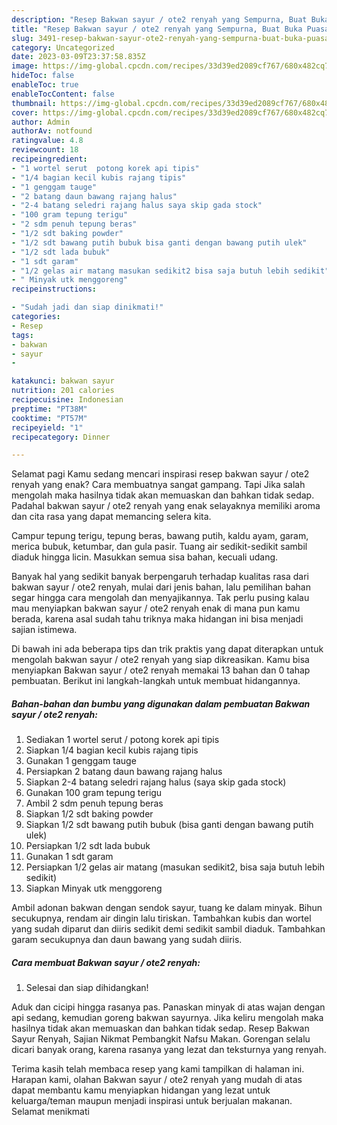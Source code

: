 ```yaml
---
description: "Resep Bakwan sayur / ote2 renyah yang Sempurna, Buat Buka Puasa Sempurna"
title: "Resep Bakwan sayur / ote2 renyah yang Sempurna, Buat Buka Puasa Sempurna"
slug: 3491-resep-bakwan-sayur-ote2-renyah-yang-sempurna-buat-buka-puasa-sempurna
category: Uncategorized
date: 2023-03-09T23:37:58.835Z
image: https://img-global.cpcdn.com/recipes/33d39ed2089cf767/680x482cq70/bakwan-sayur-ote2-renyah-foto-resep-utama.jpg
hideToc: false
enableToc: true
enableTocContent: false
thumbnail: https://img-global.cpcdn.com/recipes/33d39ed2089cf767/680x482cq70/bakwan-sayur-ote2-renyah-foto-resep-utama.jpg
cover: https://img-global.cpcdn.com/recipes/33d39ed2089cf767/680x482cq70/bakwan-sayur-ote2-renyah-foto-resep-utama.jpg
author: Admin
authorAv: notfound
ratingvalue: 4.8
reviewcount: 18
recipeingredient:
- "1 wortel serut  potong korek api tipis"
- "1/4 bagian kecil kubis rajang tipis"
- "1 genggam tauge"
- "2 batang daun bawang rajang halus"
- "2-4 batang seledri rajang halus saya skip gada stock"
- "100 gram tepung terigu"
- "2 sdm penuh tepung beras"
- "1/2 sdt baking powder"
- "1/2 sdt bawang putih bubuk bisa ganti dengan bawang putih ulek"
- "1/2 sdt lada bubuk"
- "1 sdt garam"
- "1/2 gelas air matang masukan sedikit2 bisa saja butuh lebih sedikit"
- " Minyak utk menggoreng"
recipeinstructions:

- "Sudah jadi dan siap dinikmati!"
categories:
- Resep
tags:
- bakwan
- sayur
- 

katakunci: bakwan sayur  
nutrition: 201 calories
recipecuisine: Indonesian
preptime: "PT38M"
cooktime: "PT57M"
recipeyield: "1"
recipecategory: Dinner

---
```



Selamat pagi Kamu sedang mencari inspirasi resep bakwan sayur / ote2 renyah yang enak? Cara membuatnya sangat gampang. Tapi Jika salah mengolah maka hasilnya tidak akan memuaskan dan bahkan tidak sedap. Padahal bakwan sayur / ote2 renyah yang enak selayaknya memiliki aroma dan cita rasa yang dapat memancing selera kita.


Campur tepung terigu, tepung beras, bawang putih, kaldu ayam, garam, merica bubuk, ketumbar, dan gula pasir. Tuang air sedikit-sedikit sambil diaduk hingga licin. Masukkan semua sisa bahan, kecuali udang.

Banyak hal yang sedikit banyak berpengaruh terhadap kualitas rasa dari bakwan sayur / ote2 renyah, mulai dari jenis bahan, lalu pemilihan bahan segar hingga cara mengolah dan menyajikannya. Tak perlu pusing kalau mau menyiapkan bakwan sayur / ote2 renyah enak di mana pun kamu berada, karena asal sudah tahu triknya maka hidangan ini bisa menjadi sajian istimewa.


Di bawah ini ada beberapa tips dan trik praktis yang dapat diterapkan untuk mengolah bakwan sayur / ote2 renyah yang siap dikreasikan. Kamu bisa menyiapkan Bakwan sayur / ote2 renyah memakai 13 bahan dan 0 tahap pembuatan. Berikut ini langkah-langkah untuk membuat hidangannya.

<!--inarticleads1-->

##### Bahan-bahan dan bumbu yang digunakan dalam pembuatan Bakwan sayur / ote2 renyah:

1. Sediakan 1 wortel serut / potong korek api tipis
1. Siapkan 1/4 bagian kecil kubis rajang tipis
1. Gunakan 1 genggam tauge
1. Persiapkan 2 batang daun bawang rajang halus
1. Siapkan 2-4 batang seledri rajang halus (saya skip gada stock)
1. Gunakan 100 gram tepung terigu
1. Ambil 2 sdm penuh tepung beras
1. Siapkan 1/2 sdt baking powder
1. Siapkan 1/2 sdt bawang putih bubuk (bisa ganti dengan bawang putih ulek)
1. Persiapkan 1/2 sdt lada bubuk
1. Gunakan 1 sdt garam
1. Persiapkan 1/2 gelas air matang (masukan sedikit2, bisa saja butuh lebih sedikit)
1. Siapkan  Minyak utk menggoreng


Ambil adonan bakwan dengan sendok sayur, tuang ke dalam minyak. Bihun secukupnya, rendam air dingin lalu tiriskan. Tambahkan kubis dan wortel yang sudah diparut dan diiris sedikit demi sedikit sambil diaduk. Tambahkan garam secukupnya dan daun bawang yang sudah diiris. 

<!--inarticleads2-->

##### Cara membuat Bakwan sayur / ote2 renyah:


1. Selesai dan siap dihidangkan!

Aduk dan cicipi hingga rasanya pas. Panaskan minyak di atas wajan dengan api sedang, kemudian goreng bakwan sayurnya. Jika keliru mengolah maka hasilnya tidak akan memuaskan dan bahkan tidak sedap. Resep Bakwan Sayur Renyah, Sajian Nikmat Pembangkit Nafsu Makan. Gorengan selalu dicari banyak orang, karena rasanya yang lezat dan teksturnya yang renyah. 

Terima kasih telah membaca resep yang kami tampilkan di halaman ini. Harapan kami, olahan Bakwan sayur / ote2 renyah yang mudah di atas dapat membantu kamu menyiapkan hidangan yang lezat untuk keluarga/teman maupun menjadi inspirasi untuk berjualan makanan. Selamat menikmati
